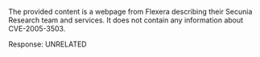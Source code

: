 The provided content is a webpage from Flexera describing their Secunia Research team and services. It does not contain any information about CVE-2005-3503.

Response: UNRELATED